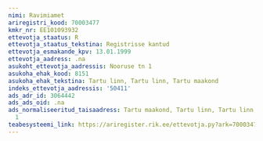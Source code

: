 ```yaml
---
nimi: Ravimiamet
ariregistri_kood: 70003477
kmkr_nr: EE101093932
ettevotja_staatus: R
ettevotja_staatus_tekstina: Registrisse kantud
ettevotja_esmakande_kpv: 13.01.1999
ettevotja_aadress: .na
asukoht_ettevotja_aadressis: Nooruse tn 1
asukoha_ehak_kood: 8151
asukoha_ehak_tekstina: Tartu linn, Tartu linn, Tartu maakond
indeks_ettevotja_aadressis: '50411'
ads_adr_id: 3064442
ads_ads_oid: .na
ads_normaliseeritud_taisaadress: Tartu maakond, Tartu linn, Tartu linn, Nooruse tn
  1
teabesysteemi_link: https://ariregister.rik.ee/ettevotja.py?ark=70003477&ref=rekvisiidid
---
```


